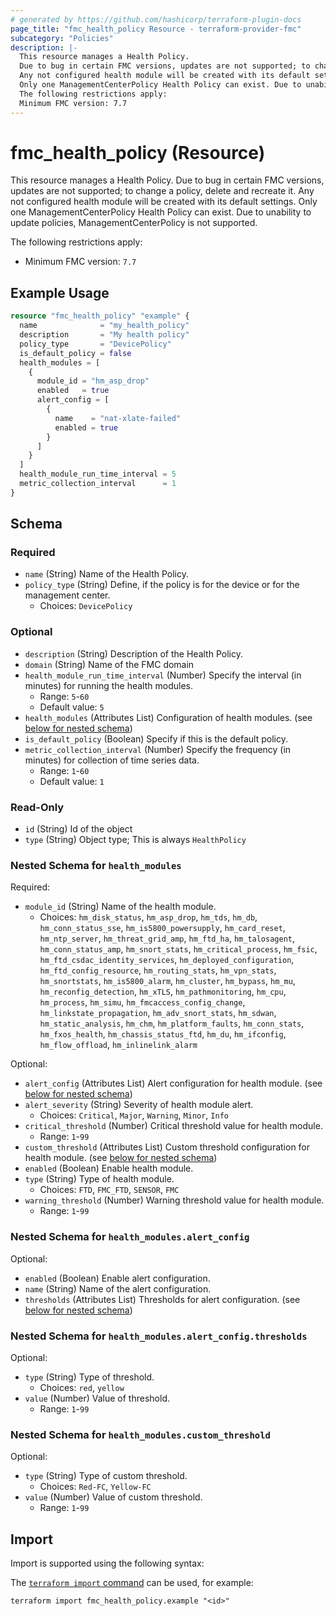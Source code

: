 ```yaml
---
# generated by https://github.com/hashicorp/terraform-plugin-docs
page_title: "fmc_health_policy Resource - terraform-provider-fmc"
subcategory: "Policies"
description: |-
  This resource manages a Health Policy.
  Due to bug in certain FMC versions, updates are not supported; to change a policy, delete and recreate it.
  Any not configured health module will be created with its default settings.
  Only one ManagementCenterPolicy Health Policy can exist. Due to unability to update policies, ManagementCenterPolicy is not supported.
  The following restrictions apply:
  Minimum FMC version: 7.7
---
```


# fmc_health_policy (Resource)

This resource manages a Health Policy.
 Due to bug in certain FMC versions, updates are not supported; to change a policy, delete and recreate it.
 Any not configured health module will be created with its default settings.
 Only one ManagementCenterPolicy Health Policy can exist. Due to unability to update policies, ManagementCenterPolicy is not supported.

The following restrictions apply:
  - Minimum FMC version: `7.7`

## Example Usage

```terraform
resource "fmc_health_policy" "example" {
  name              = "my_health_policy"
  description       = "My health policy"
  policy_type       = "DevicePolicy"
  is_default_policy = false
  health_modules = [
    {
      module_id = "hm_asp_drop"
      enabled   = true
      alert_config = [
        {
          name    = "nat-xlate-failed"
          enabled = true
        }
      ]
    }
  ]
  health_module_run_time_interval = 5
  metric_collection_interval      = 1
}
```

<!-- schema generated by tfplugindocs -->
## Schema

### Required

- `name` (String) Name of the Health Policy.
- `policy_type` (String) Define, if the policy is for the device or for the management center.
  - Choices: `DevicePolicy`

### Optional

- `description` (String) Description of the Health Policy.
- `domain` (String) Name of the FMC domain
- `health_module_run_time_interval` (Number) Specify the interval (in minutes) for running the health modules.
  - Range: `5`-`60`
  - Default value: `5`
- `health_modules` (Attributes List) Configuration of health modules. (see [below for nested schema](#nestedatt--health_modules))
- `is_default_policy` (Boolean) Specify if this is the default policy.
- `metric_collection_interval` (Number) Specify the frequency (in minutes) for collection of time series data.
  - Range: `1`-`60`
  - Default value: `1`

### Read-Only

- `id` (String) Id of the object
- `type` (String) Object type; This is always `HealthPolicy`

<a id="nestedatt--health_modules"></a>
### Nested Schema for `health_modules`

Required:

- `module_id` (String) Name of the health module.
  - Choices: `hm_disk_status`, `hm_asp_drop`, `hm_tds`, `hm_db`, `hm_conn_status_sse`, `hm_is5800_powersupply`, `hm_card_reset`, `hm_ntp_server`, `hm_threat_grid_amp`, `hm_ftd_ha`, `hm_talosagent`, `hm_conn_status_amp`, `hm_snort_stats`, `hm_critical_process`, `hm_fsic`, `hm_ftd_csdac_identity_services`, `hm_deployed_configuration`, `hm_ftd_config_resource`, `hm_routing_stats`, `hm_vpn_stats`, `hm_snortstats`, `hm_is5800_alarm`, `hm_cluster`, `hm_bypass`, `hm_mu`, `hm_reconfig_detection`, `hm_xTLS`, `hm_pathmonitoring`, `hm_cpu`, `hm_process`, `hm_simu`, `hm_fmcaccess_config_change`, `hm_linkstate_propagation`, `hm_adv_snort_stats`, `hm_sdwan`, `hm_static_analysis`, `hm_chm`, `hm_platform_faults`, `hm_conn_stats`, `hm_fxos_health`, `hm_chassis_status_ftd`, `hm_du`, `hm_ifconfig`, `hm_flow_offload`, `hm_inlinelink_alarm`

Optional:

- `alert_config` (Attributes List) Alert configuration for health module. (see [below for nested schema](#nestedatt--health_modules--alert_config))
- `alert_severity` (String) Severity of health module alert.
  - Choices: `Critical`, `Major`, `Warning`, `Minor`, `Info`
- `critical_threshold` (Number) Critical threshold value for health module.
  - Range: `1`-`99`
- `custom_threshold` (Attributes List) Custom threshold configuration for health module. (see [below for nested schema](#nestedatt--health_modules--custom_threshold))
- `enabled` (Boolean) Enable health module.
- `type` (String) Type of health module.
  - Choices: `FTD`, `FMC_FTD`, `SENSOR`, `FMC`
- `warning_threshold` (Number) Warning threshold value for health module.
  - Range: `1`-`99`

<a id="nestedatt--health_modules--alert_config"></a>
### Nested Schema for `health_modules.alert_config`

Optional:

- `enabled` (Boolean) Enable alert configuration.
- `name` (String) Name of the alert configuration.
- `thresholds` (Attributes List) Thresholds for alert configuration. (see [below for nested schema](#nestedatt--health_modules--alert_config--thresholds))

<a id="nestedatt--health_modules--alert_config--thresholds"></a>
### Nested Schema for `health_modules.alert_config.thresholds`

Optional:

- `type` (String) Type of threshold.
  - Choices: `red`, `yellow`
- `value` (Number) Value of threshold.
  - Range: `1`-`99`



<a id="nestedatt--health_modules--custom_threshold"></a>
### Nested Schema for `health_modules.custom_threshold`

Optional:

- `type` (String) Type of custom threshold.
  - Choices: `Red-FC`, `Yellow-FC`
- `value` (Number) Value of custom threshold.
  - Range: `1`-`99`

## Import

Import is supported using the following syntax:

The [`terraform import` command](https://developer.hashicorp.com/terraform/cli/commands/import) can be used, for example:

```shell
terraform import fmc_health_policy.example "<id>"
```
